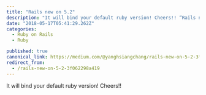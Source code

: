 ```yaml
---
title: "Rails new on 5.2"
description: "It will bind your default ruby version! Cheers!! “Rails new on 5.2” is published by Fly Chang"
date: "2018-05-17T05:41:29.262Z"
categories: 
  - Ruby on Rails
  - Ruby

published: true
canonical_link: https://medium.com/@yanghsiangchang/rails-new-on-5-2-3f062298a419
redirect_from:
  - /rails-new-on-5-2-3f062298a419
---
```


It will bind your default ruby version! Cheers!!
